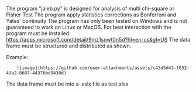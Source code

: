 The  program  "jaleb.py" is  designed for analysis of multi chi-square or Fisher Test
The program apply statistics corrections as Bonferroni and Yates' continuity
The program has only been tested on Windows and is not guaranteed to work on Linux or MacOS.
For best interaction with the program must be installed: https://apps.microsoft.com/detail/9mz1snwt0n5d?hl=en-us&gl=US
The data frame must be structured and distributed as shown. 


Example: 

        ![image](https://github.com/user-attachments/assets/c43d5d43-f852-43a2-8607-44376be9438d)


The data frame must be into a .xslx file as test.xlsx

